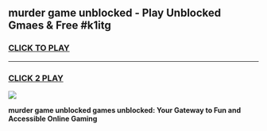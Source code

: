 
## murder game unblocked - Play Unblocked Gmaes & Free #k1itg
<h3>
<a href="https://premium.freeplayer.one?title=murder_game_unblocked&ref=03M">CLICK TO PLAY</a></h3>
<hr>

<h3>
<a href="https://premium.freeplayer.one?title=murder_game_unblocked&ref=03M">CLICK 2 PLAY</a>
  
</h3>

<a href="https://premium.freeplayer.one?title=murder_game_unblocked&ref=03M"><img src="https://clearcache.store/games.png"></a>


**murder game unblocked games unblocked: Your Gateway to Fun and Accessible Online Gaming**
